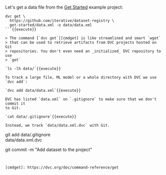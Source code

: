 Let's get a data file from the [Get
Started](https://dvc.org/doc/start/data-and-model-versioning) example project:

```
dvc get \
  https://github.com/iterative/dataset-registry \
  get-started/data.xml -o data/data.xml
```{{execute}}

> The command [`dvc get`][cmdget] is like streamlined and smart `wget`
> that can be used to retrieve artifacts from DVC projects hosted on Git
> repositories. You don't even need an _initialized_ DVC repository to use
> `get`

`ls -lh data/`{{execute}}

To track a large file, ML model or a whole directory with DVC we use `dvc add`:

`dvc add data/data.xml`{{execute}}

DVC has listed `data.xml` on `.gitignore` to make sure that we don't commit it
to Git.

`cat data/.gitignore`{{execute}}

Instead, we track `data/data.xml.dvc` with Git. 

```
git add data/.gitignore \
        data/data.xml.dvc

git commit -m "Add dataset to the project"
```{{execute}}


[cmdget]: https://dvc.org/doc/command-reference/get
